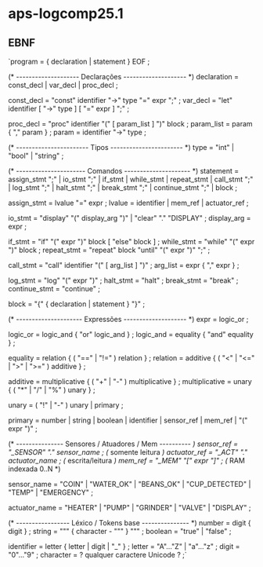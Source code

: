 # aps-logcomp25.1

## EBNF
`program         = { declaration | statement } EOF ;

(* -------------------- Declarações -------------------- *)
declaration     = const_decl | var_decl | proc_decl ;

const_decl      = "const" identifier "->" type "=" expr ";" ;
var_decl        = "let"   identifier [ "->" type ] [ "=" expr ] ";" ;

proc_decl       = "proc" identifier "(" [ param_list ] ")" block ;
param_list      = param { "," param } ;
param           = identifier "->" type ;

(* ----------------------- Tipos ----------------------- *)
type            = "int" | "bool" | "string" ;

(* ---------------------- Comandos --------------------- *)
statement       = assign_stmt ";"
                | io_stmt ";"
                | if_stmt
                | while_stmt
                | repeat_stmt
                | call_stmt ";"
                | log_stmt ";"
                | halt_stmt ";"
                | break_stmt ";"
                | continue_stmt ";"
                | block ;

assign_stmt     = lvalue "=" expr ;
lvalue          = identifier | mem_ref | actuator_ref ;

io_stmt         = "display" "(" display_arg ")"
                | "clear" "." "DISPLAY" ;
display_arg     = expr ;

if_stmt         = "if" "(" expr ")" block [ "else" block ] ;
while_stmt      = "while" "(" expr ")" block ;
repeat_stmt     = "repeat" block "until" "(" expr ")" ";" ;

call_stmt       = "call" identifier "(" [ arg_list ] ")" ;
arg_list        = expr { "," expr } ;

log_stmt        = "log" "(" expr ")" ;
halt_stmt       = "halt" ;
break_stmt      = "break" ;
continue_stmt   = "continue" ;

block           = "{" { declaration | statement } "}" ;

(* --------------------- Expressões -------------------- *)
expr            = logic_or ;

logic_or        = logic_and { "or"  logic_and } ;
logic_and       = equality  { "and" equality  } ;

equality        = relation { ( "==" | "!=" ) relation } ;
relation        = additive { ( "<" | "<=" | ">" | ">=" ) additive } ;

additive        = multiplicative { ( "+" | "-" ) multiplicative } ;
multiplicative  = unary          { ( "*" | "/" | "%" ) unary } ;

unary           = ( "!" | "-" ) unary | primary ;

primary         = number
                | string
                | boolean
                | identifier
                | sensor_ref
                | mem_ref
                | "(" expr ")" ;

(* --------------- Sensores / Atuadores / Mem ---------- *)
sensor_ref      = "_SENSOR" "." sensor_name ;    (* somente leitura *)
actuator_ref    = "_ACT"    "." actuator_name ;  (* escrita/leitura *)
mem_ref         = "_MEM"    "[" expr "]" ;       (* RAM indexada 0..N *)

sensor_name     = "COIN" | "WATER_OK" | "BEANS_OK" | "CUP_DETECTED"
                | "TEMP" | "EMERGENCY" ;

actuator_name   = "HEATER" | "PUMP" | "GRINDER" | "VALVE" | "DISPLAY" ;

(* ----------------- Léxico / Tokens base --------------- *)
number          = digit { digit } ;
string          = "\"" { character - "\"" } "\"" ;
boolean         = "true" | "false" ;

identifier      = letter { letter | digit | "_" } ;
letter          = "A"…"Z" | "a"…"z" ;
digit           = "0"…"9" ;
character       = ? qualquer caractere Unicode ? ;`
